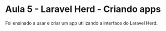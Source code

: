 # Aula 5 - Laravel Herd - Criando apps

Foi ensinado a usar e criar um app utilizando a interface do Laravel Herd.